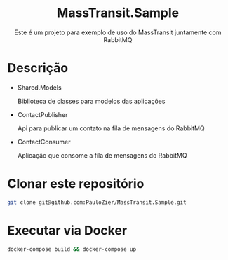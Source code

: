 <h1 align="center">MassTransit.Sample</h1>

<p align="center">
    Este é um projeto para exemplo de uso do MassTransit juntamente com RabbitMQ
</p>

# Descrição

- Shared.Models

    Biblioteca de classes para modelos das aplicações

- ContactPublisher

    Api para publicar um contato na fila de mensagens do RabbitMQ

- ContactConsumer

    Aplicação que consome a fila de mensagens do RabbitMQ

# Clonar este repositório

```sh
git clone git@github.com:PauloZier/MassTransit.Sample.git
```

# Executar via Docker

```sh
docker-compose build && docker-compose up
```

